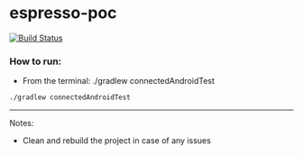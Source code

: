 # espresso-poc

[![Build Status]()]()

### How to run:

* From the terminal: ./gradlew connectedAndroidTest

 ```sh
 ./gradlew connectedAndroidTest
```

___
Notes:
- Clean and rebuild the project in case of any issues